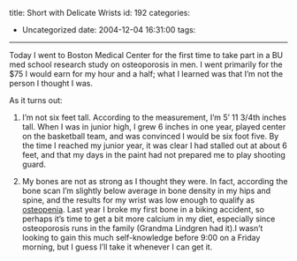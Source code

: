 title: Short with Delicate Wrists
id: 192
categories:
  - Uncategorized
date: 2004-12-04 16:31:00
tags:
---

Today I went to Boston Medical Center for the first time to take part in a BU med school research study on osteoporosis in men. I went primarily for the $75 I would earn for my hour and a half; what I learned was that I’m not the person I thought I was.

As it turns out:

1.  I’m not six feet tall. According to the measurement, I’m 5’ 11 3/4th inches tall. When I was in junior high, I grew 6 inches in one year, played center on the basketball team, and was convinced I would be six foot five. By the time I reached my junior year, it was clear I had stalled out at about 6 feet, and that my days in the paint had not prepared me to play shooting guard.

2.  My bones are not as strong as I thought they were. In fact, according the bone scan I’m slightly below average in bone density in my hips and spine, and the results for my wrist was low enough to qualify as [osteopenia](http://www.ivillagehealth.com/experts/womens/qas/0,,169080_125223,00.html?arrivalSA=1&amp;cobrandRef=0&amp;arrival_freqCap=1&amp;pba=adid=12541983). Last year I broke my first bone in a biking accident, so perhaps it’s time to get a bit more calcium in my diet, especially since osteoporosis runs in the family (Grandma Lindgren had it).I wasn’t looking to gain this much self-knowledge before 9:00 on a Friday morning, but I guess I’ll take it whenever I can get it.
